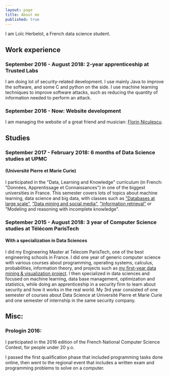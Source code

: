 ```yaml
---
layout: page
title: About me
published: true
---
```


I am Loïc Herbelot, a French data science student. 


## Work experience

### September 2016 - August 2018: 2-year apprenticeship at Trusted Labs

I am doing lot of security-related development. I use mainly Java to improve the software, and some C and python on the side. I use machine learning techniques to improve software attacks, such as reducing the quantity of information needed to perform an attack.

### September 2016 - Now: Website development

I am managing the website of a great friend and musician: [Florin Niculescu](www.florin-niculescu.com/).

## Studies

### September 2017 - February 2018: 6 months of Data Science studies at UPMC
#### (Université Pierre et Marie Curie)

I participated in the "Data, Learning and Knowledge" curriculum (in French: "Données, Apprentissage et Connaissances") in one of the biggest universities in France. This semester covers lots of topics about machine learning, data science and big data, with classes such as ["Databases at large scale"](https://github.com/LoicH/M2-DAC/tree/master/BDLE), ["Data mining and social media"](https://github.com/LoicH/FDMS), ["Information retrieval"](https://github.com/LoicH/RI/) or "Modeling and reasoning with incomplete knowledge". 

### September 2015 - August 2018: 3 year of Computer Science studies at Télécom ParisTech 
#### With a specialization in Data Sciences

I did my Engineering Master at Telecom ParisTech, one of the best engineering schools in France. I did one year of generic computer science with various courses about programming, operating systems, calculus, probabilities, information theory, and projects such as [my first-year data mining & visualization project](https://github.com/LoicH/aps). I then specialized in data sciences and focused on machine learning, data base management, optimization and statistics, while doing an apprenticeship in a security firm to learn about security and how it works in the real world. My 3rd year consisted of one semester of courses about Data Science at Université Pierre et Marie Curie and one semester of internship in the same security company.


## Misc:

### Prologin 2016:

I participated in the 2016 edition of the French National Computer Science Contest, for people under 20 y.o.

I passed the first qualification phase that included programming tasks done online, then went to the regional event that includes a written exam and programming problems to solve on a computer.
